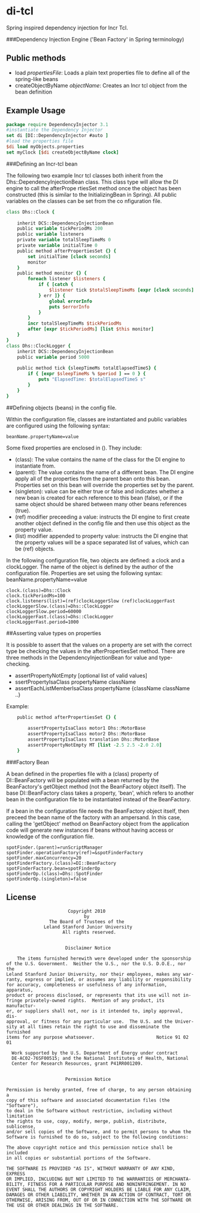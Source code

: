 
di-tcl
===========

Spring inspired dependency injection for Incr Tcl.

###Dependency Injection Engine ('Bean Factory' in Spring terminology)


## Public methods
* load _propertiesFile_:  Loads a plain text properties file to define all of the spring-like beans
* createObjectByName _objectName_: Creates an Incr tcl object from the bean definition

## Example Usage

```tcl
package require DependencyInjector 3.1
#instantiate the Dependency Injector
set di [DI::DependencyInjector #auto ]
#load the properties file
$di load myObjects.properties
set myClock [$di createObjectByName clock]
```



###Defining an Incr-tcl bean

The following two example Incr tcl classes both inherit from the Dhs::DependencyInjectionBean class.  This class type will allow the DI engine to call the afterPrope
rtiesSet method once the object has been constructed (this is similar to the InitializingBean in Spring).  All public variables on the classes can be set from the co
nfiguration file.
 
```tcl
class Dhs::Clock {
 
    inherit DCS::DependencyInjectionBean
    public variable tickPeriodMs 200
    public variable listeners
    private variable totalSleepTimeMs 0
    private variable initialTime 0
    public method afterPropertiesSet {} {
        set initialTime [clock seconds]
        monitor
    }
    public method monitor {} {
        foreach listener $listeners {
            if { [catch {
                $listener tick $totalSleepTimeMs [expr [clock seconds] - $initialTime]
            } err ]} {
                global errorInfo
                puts $errorInfo
            }
        }
        incr totalSleepTimeMs $tickPeriodMs
        after [expr $tickPeriodMs] [list $this monitor]
    }
}
class Dhs::ClockLogger {
    inherit DCS::DependencyInjectionBean
    public variable period 5000
   
    public method tick {sleepTimeMs totalElapsedTimeS} {
        if { [expr $sleepTimeMs % $period ] == 0 } {
            puts "ElapsedTime: $totalElapsedTimeS s"
        }
    }
}
```

##Defining objects (beans) in the config file.
 
Within the configuration file, classes are instantiated and public variables are configured using the following syntax:

```
beanName.propertyName=value
```
 
 
Some fixed properties are enclosed in ().  They include:
 
* (class): The value contains the name of the class for the DI engine to instantiate from. 
* (parent): The value contains the name of a different bean.  The DI engine apply all of the properties from the parent bean onto this bean.  Properties set on this bean will override the properties set by the parent.
* (singleton): value can be either true or false and indicates whether a new bean is created for each reference to this bean (false), or if the same object should be shared between many other beans references (true).
* (ref) modifier preceeding a value: instructs the DI engine to first create another object defined in the config file and then use this object as the property value.
* (list) modifier appended to property value: instructs the DI engine that the property values will be a space separated list of values, which can be (ref) objects.
 
In the following configuration file, two objects are defined: a clock and a clockLogger.  The name of the object is defined by the author of the configuration file.  Properties are set using the following syntax: beanName.propertyName=value

```
clock.(class)=Dhs::Clock
clock.tickPeriodMs=100
clock.listeners(list)=(ref)clockLoggerSlow (ref)clockLoggerFast
clockLoggerSlow.(class)=Dhs::ClockLogger
clockLoggerSlow.period=60000
clockLoggerFast.(class)=Dhs::ClockLogger
clockLoggerFast.period=1000
```

##Asserting value types on properties
 
It is possible to assert that the values on a property are set with the correct type be checking the values in the afterPropertiesSet method.  There are three methods in the DependencyInjectionBean for value and type-checking.
 
* assertPropertyNotEmpty [optional list of valid values]
* ssertPropertyIsaClass propertyName className
* assertEachListMemberIsaClass propertyName {className className ..}
 
Example:

```Tcl
    public method afterPropertiesSet {} {
 
        assertPropertyIsaClass motor1 Dhs::MotorBase
        assertPropertyIsaClass motor2 Dhs::MotorBase
        assertPropertyIsaClass translation Dhs::MotorBase
        assertPropertyNotEmpty MT [list -2.5 2.5 -2.0 2.0]
    }
```



###Factory Bean

A bean defined in the properties file with a (class) property of DI::BeanFactory will be populated with
a bean returned by the BeanFactory's getObject method (not the BeanFactory object itself). The base DI::BeanFactory
class takes a property, 'bean', which refers to another bean in the configuration file to be instantiated instead
of the BeanFactory. 

If a bean in the configuration file needs the BeanFactory object itself, then
preceed the bean name of the factory with an ampersand.  In this case, calling the 'getObject' method on BeanFactory
object from the application code will generate new instances if beans without having access or knowledge of the configuration file. 

```
spotFinder.(parent)=runScriptManager
spotFinder.operationFactory(ref)=&spotFinderFactory
spotFinder.maxConcurrency=20
spotFinderFactory.(class)=DI::BeanFactory
spotFinderFactory.bean=spotFinderOp
spotFinderOp.(class)=Dhs::SpotFinder
spotFinderOp.(singleton)=false
```



## License

                           Copyright 2010
                                 by
                    The Board of Trustees of the 
                  Leland Stanford Junior University
                         All rights reserved.
    
    
                          Disclaimer Notice
    
        The items furnished herewith were developed under the sponsorship
    of the U.S. Government.  Neither the U.S., nor the U.S. D.O.E., nor the
    Leland Stanford Junior University, nor their employees, makes any war-
    ranty, express or implied, or assumes any liability or responsibility
    for accuracy, completeness or usefulness of any information, apparatus,
    product or process disclosed, or represents that its use will not in-
    fringe privately-owned rights.  Mention of any product, its manufactur-
    er, or suppliers shall not, nor is it intended to, imply approval, dis-
    approval, or fitness for any particular use.  The U.S. and the Univer-
    sity at all times retain the right to use and disseminate the furnished
    items for any purpose whatsoever.                       Notice 91 02 01
    
      Work supported by the U.S. Department of Energy under contract
      DE-AC02-76SF00515; and the National Institutes of Health, National
      Center for Research Resources, grant P41RR001209. 
    
    
                          Permission Notice
    
    Permission is hereby granted, free of charge, to any person obtaining a
    copy of this software and associated documentation files (the "Software"),
    to deal in the Software without restriction, including without limitation
    the rights to use, copy, modify, merge, publish, distribute, sublicense,
    and/or sell copies of the Software, and to permit persons to whom the
    Software is furnished to do so, subject to the following conditions:
    
    The above copyright notice and this permission notice shall be included
    in all copies or substantial portions of the Software.
    
    THE SOFTWARE IS PROVIDED "AS IS", WITHOUT WARRANTY OF ANY KIND, EXPRESS
    OR IMPLIED, INCLUDING BUT NOT LIMITED TO THE WARRANTIES OF MERCHANTA-
    BILITY, FITNESS FOR A PARTICULAR PURPOSE AND NONINFRINGEMENT. IN NO
    EVENT SHALL THE AUTHORS OR COPYRIGHT HOLDERS BE LIABLE FOR ANY CLAIM,
    DAMAGES OR OTHER LIABILITY, WHETHER IN AN ACTION OF CONTRACT, TORT OR
    OTHERWISE, ARISING FROM, OUT OF OR IN CONNECTION WITH THE SOFTWARE OR
    THE USE OR OTHER DEALINGS IN THE SOFTWARE.


